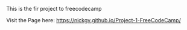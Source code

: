 This is the fir project to freecodecamp 

Visit the Page here: https://nickgv.github.io/Project-1-FreeCodeCamp/